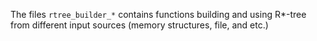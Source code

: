 The files `rtree_builder_*` contains functions building and using R*-tree from different input sources (memory structures, file, and etc.)
